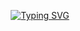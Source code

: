 <div align="center">

[![Typing SVG](https://readme-typing-svg.demolab.com?font=Roboto+Condensed&weight=900&size=30&letterSpacing=letter-spacing%3A+0.2rem&duration=6000&pause=1000&color=44F7DF&center=true&width=440&lines=Welcome+to+HuaHungy+Homepage!!!;Witness+AI%2BRobot+Engineer%E2%80%98s+Growth)](https://git.io/typing-svg)

</div>
